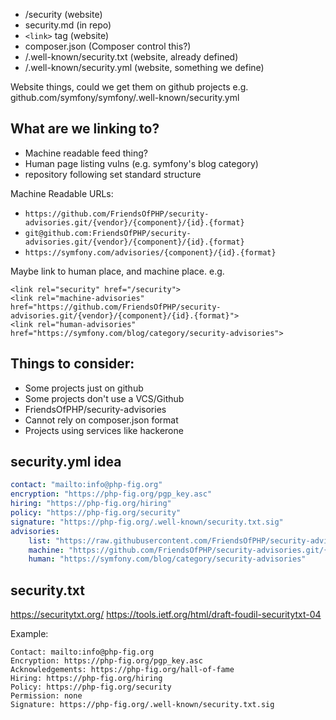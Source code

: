 * /security (website)
* security.md (in repo)
* `<link>` tag (website)
* composer.json (Composer control this?)
* /.well-known/security.txt (website, already defined)
* /.well-known/security.yml (website, something we define)

Website things, could we get them on github projects e.g. github.com/symfony/symfony/.well-known/security.yml

## What are we linking to?

* Machine readable feed thing?
* Human page listing vulns (e.g. symfony's blog category)
* repository following set standard structure

Machine Readable URLs:
* `https://github.com/FriendsOfPHP/security-advisories.git/{vendor}/{component}/{id}.{format}`
* `git@github.com:FriendsOfPHP/security-advisories.git/{vendor}/{component}/{id}.{format}`
* `https://symfony.com/advisories/{component}/{id}.{format}`

Maybe link to human place, and machine place.
e.g.
```
<link rel="security" href="/security">
<link rel="machine-advisories" href="https://github.com/FriendsOfPHP/security-advisories.git/{vendor}/{component}/{id}.{format}">
<link rel="human-advisories" href="https://symfony.com/blog/category/security-advisories">
```

## Things to consider:
* Some projects just on github
* Some projects don't use a VCS/Github
* FriendsOfPHP/security-advisories
* Cannot rely on composer.json format
* Projects using services like hackerone

## security.yml idea
```yaml
contact: "mailto:info@php-fig.org"
encryption: "https://php-fig.org/pgp_key.asc"
hiring: "https://php-fig.org/hiring"
policy: "https://php-fig.org/security"
signature: "https://php-fig.org/.well-known/security.txt.sig"
advisories:
    list: "https://raw.githubusercontent.com/FriendsOfPHP/security-advisories/master/drupal/list.txt"
    machine: "https://github.com/FriendsOfPHP/security-advisories.git/{vendor}/{component}/{id}.{format}"
    human: "https://symfony.com/blog/category/security-advisories"
```

## security.txt
https://securitytxt.org/
https://tools.ietf.org/html/draft-foudil-securitytxt-04

Example:
```
Contact: mailto:info@php-fig.org
Encryption: https://php-fig.org/pgp_key.asc 
Acknowledgements: https://php-fig.org/hall-of-fame
Hiring: https://php-fig.org/hiring
Policy: https://php-fig.org/security
Permission: none
Signature: https://php-fig.org/.well-known/security.txt.sig
```


